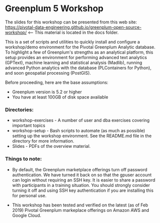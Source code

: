 # Greenplum 5 Workshop

The slides for this workshop can be presented from this web site:  
    https://pivotal-data-engineering.github.io/greenplum-open-source-workshop/
<-- This material is located in the docs folder.


This is a set of scripts and utilities to quickly install and configure a workshop/demo environment for the Pivotal Greenplum Analytic database. To highlight a few of Greenplum's strengths as an analytical platform, this setup provides an environment for performing advanced text analytics (GPText), machine learning and statistical analysis (Madlib), running advanced Python analytics with the database (PLContainers for Python), and soon geospatial processing (PostGIS).

Before proceeding, here are the base assumptions:
* Greenplum version is 5.2 or higher
* You have at least 100GB of disk space available

### Directories:
* workshop-exercises - A number of user and dba exercises covering important topics
* workshop-setup - Bash scripts to automate (as much as possible) setting up the workshop environment. See the README.md file in the directory for more information.
* Slides - PDFs of the overview material.

### Things to note:
* By default, the Greenplum marketplace offerings turn off password authentication. We have turned it back on so that the gpuser account can login without requiring an SSH key. It is easier to share a password with participants in a training situation. You should strongly consider turning it off and using SSH key authentication if you are installing this for personal use.

* This workshop has been tested and verified on the latest (as of Feb 2019) Pivotal Greenplum markeplace offerings on Amazon AWS and Google Cloud.
